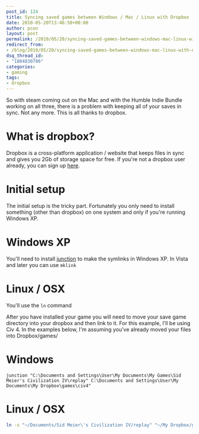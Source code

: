 ```yaml
---
post_id: 124
title: Syncing saved games between Windows / Mac / Linux with Dropbox
date: 2010-05-20T13:46:58+00:00
author: pcon
layout: post
permalink: /2010/05/20/syncing-saved-games-between-windows-mac-linux-with-dropbox/
redirect_from:
- /blog/2010/05/20/syncing-saved-games-between-windows-mac-linux-with-dropbox/
dsq_thread_id:
- "1804830786"
categories:
- gaming
tags:
- dropbox
---
```

So with steam coming out on the Mac and with the Humble Indie Bundle working on all three, there is a problem with keeping all of your saves in sync. Not any more. This is all thanks to dropbox.

# What is dropbox?
Dropbox is a cross-platform application / website that keeps files in sync and gives you 2Gb of storage space for free.  If you're not a dropbox user already, you can sign up <a href="https://www.dropbox.com/referrals/NTIxMjU2Njk" target="_blank">here</a>.

# Initial setup

The initial setup is the tricky part.  Fortunately you only need to install something (other than dropbox) on one system and only if you're running Windows XP.

# Windows XP

You'll need to install [junction](http://www.microsoft.com/technet/sysinternals/FileAndDisk/junction.mspx) to make the symlinks in Windows XP.  In Vista and later you can use `mklink`

# Linux / OSX

You'll use the `ln` command

After you have installed your game you will need to move your save game directory into your dropbox and then link to it.  For this example, I'll be using Civ 4.  In the examples below, I'm assuming you've already moved your files into Dropbox/games/

# Windows

```
junction "C:\Documents and Settings\User\My Documents\My Games\Sid Meier's Civilization IV\replay" C:\Documents and Settings\User\My Documents\My Dropbox\games\civ4"
```

# Linux / OSX

```bash
ln -s "~/Documents/Sid Meier\'s Civilization IV/replay" "~/My Dropbox/games/civ4"
```